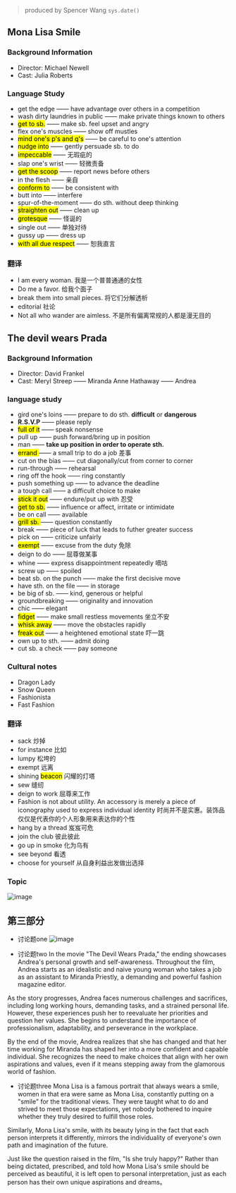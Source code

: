 > produced by Spencer Wang
`sys.date()`
## Mona Lisa Smile

### Background Information

- Director: Michael Newell
- Cast: Julia Roberts

### Language Study

- get the edge —— have advantage over others in a competition
- wash dirty laundries in public —— make private things known to others
- <mark>get to sb.</mark> —— make sb. feel upset and angry
- flex one's muscles —— show off mustles
- <mark>mind one's p's and q's</mark> —— be careful to one's attention
- <mark>nudge into</mark> —— gently persuade sb. to do
- <mark>impeccable</mark> —— 无瑕疵的
- slap one's wrist —— 轻微责备
- <mark>get the scoop</mark> —— report news before others
- in the flesh —— 亲自
- <mark>conform to</mark> —— be consistent with
- butt into —— interfere
- spur-of-the-moment —— do sth. without deep thinking
- <mark>straighten out</mark> —— clean up
- <mark>grotesque</mark> —— 怪诞的
- single out —— 单独对待
- gussy up —— dress up
- <mark>with all due respect</mark> —— 恕我直言

### 翻译

- I am every woman. 	我是一个普普通通的女性
- Do me a favor.      给我个面子
- break them into small pieces.    将它们分解透析
- editorial     社论
- Not all who wander are aimless.     不是所有偏离常规的人都是漫无目的

## The devil wears Prada

### Background Information
- Director: David Frankel
- Cast: Meryl Streep —— Miranda    Anne Hathaway —— Andrea

### language study
- gird one's loins —— prepare to do sth. **difficult** or **dangerous**
- **R.S.V.P** —— please reply
- <mark>full of it</mark> —— speak nonsense
- pull up —— push forward/bring up in position
- man —— **take up position in order to operate sth.**
- <mark>errand </mark>—— a small trip to do a job 差事
- cut on the bias —— cut diagonally/cut from corner to corner
- run-through —— rehearsal
- ring off the hook —— ring constantly
- push something up —— to advance the deadline
- a tough call —— a difficult choice to make
- <mark>stick it out</mark> —— endure/put up with 忍受
- <mark>get to sb.</mark> —— influence or affect, irritate or intimidate
- be on call —— available
- <mark>grill sb. </mark>—— question constantly
- break —— piece of luck that leads to futher greater success
- pick on —— criticize unfairly
- <mark>exempt</mark> —— excuse from the duty 免除
- deign to do —— 屈尊做某事
- whine —— express disappointment repeatedly 嘀咕
- screw up —— spoiled
- beat sb. on the punch —— make the first decisive move
- have sth. on the file —— in storage
- be big of sb. —— kind, generous or helpful
- groundbreaking —— originality and innovation
- chic —— elegant
- <mark>fidget</mark> —— make small restless movements 坐立不安
- <mark>whisk away</mark> —— move the obstacles rapidly
- <mark>freak out</mark> —— a heightened emotional state 吓一跳
- own up to sth. —— admit doing
- cut sb. a check —— pay someone

### Cultural notes
- Dragon Lady
- Snow Queen
- Fashionista
- Fast Fashion

### 翻译
- sack  炒掉
- for instance  比如
- lumpy  松垮的
- exempt  远离
- shining <mark>beacon</mark>  闪耀的灯塔
- sew  缝纫
- deign to work  屈尊来工作
- Fashion is not about utility. An accessory is merely a piece of iconography used to express individual identity
  时尚并不是实惠。装饰品仅仅是代表你的个人形象用来表达你的个性
- hang by a thread  岌岌可危
- join the club  彼此彼此
- go up in smoke  化为乌有
- see beyond  看透
- choose for yourself  从自身利益出发做出选择

### Topic
![image](https://github.com/LoveUCB/review/assets/140378072/a487d321-cb07-492e-94ee-c715923230ae)



## 第三部分

- 讨论题one
![image](https://github.com/LoveUCB/review/assets/140378072/528c7ddc-2551-4d9d-9e34-05718e09e51c)

- 讨论题two
In the movie "The Devil Wears Prada," the ending showcases Andrea's personal growth and self-awareness. Throughout the film, Andrea starts as an idealistic and naive young woman who takes a job as an assistant to Miranda Priestly, a demanding and powerful fashion magazine editor.

As the story progresses, Andrea faces numerous challenges and sacrifices, including long working hours, demanding tasks, and a strained personal life. However, these experiences push her to reevaluate her priorities and question her values. She begins to understand the importance of professionalism, adaptability, and perseverance in the workplace.

By the end of the movie, Andrea realizes that she has changed and that her time working for Miranda has shaped her into a more confident and capable individual. She recognizes the need to make choices that align with her own aspirations and values, even if it means stepping away from the glamorous world of fashion.

- 讨论题three
Mona Lisa is a famous portrait that always wears a smile, women in that era were same as Mona Lisa, constantly putting on a "smile" for the traditional views. They were taught what to do and strived to meet those expectations, yet nobody bothered to inquire whether they truly desired to fulfill those roles.

Similarly, Mona Lisa's smile, with its beauty lying in the fact that each person interprets it differently, mirrors the individuality of everyone's own path and imagination of the future. 

Just like the question raised in the film,  "Is she truly happy?" Rather than being dictated, prescribed, and told how Mona Lisa's smile should be perceived as beautiful, it is left open to personal interpretation, just as each person has their own unique aspirations and dreams。







